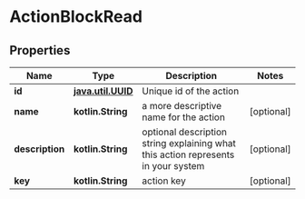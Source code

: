 
# ActionBlockRead

## Properties
Name | Type | Description | Notes
------------ | ------------- | ------------- | -------------
**id** | [**java.util.UUID**](java.util.UUID.md) | Unique id of the action | 
**name** | **kotlin.String** | a more descriptive name for the action |  [optional]
**description** | **kotlin.String** | optional description string explaining what this action represents in your system |  [optional]
**key** | **kotlin.String** | action key |  [optional]



